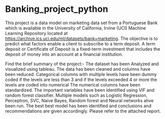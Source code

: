 # Banking_project_python
This project is a data model on marketing data set from a Portuguese Bank which is available in the
University of California, Irvine (UCI) Machine Learning Repository located at
https://archive.ics.uci.edu/ml/datasets/bank+marketing.
The objective is to predict what factors enable a client to subscribe to a term deposit. A term deposit or
Certificate of Deposit is a fixed-term investment that includes the deposit of money into an account at a
financial institution. 

Find the brief summary of the project:-
The dataset has been Analyzed and visualized using tableau.
The data has been cleaned and columns have been reduced.
Categorical columns with multiple levels have been dummy coded if the levels are less than 3
and if the levels exceeded 4 or more the levels are coded into numerical 
The numerical columns have been standardized. 
The important variables have been identified using VIF and random forest classifier.
Multiple models such as Logistic Regression, Perceptron, SVC, Naive Bayes, Random forest
and Neural networks ahve been run. The best best model has been identified and conclusions and recommendations are given accordingly.
Please refer to the attached report.
